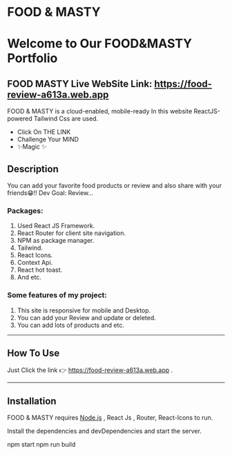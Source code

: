 # FOOD & MASTY

# Welcome to Our FOOD&MASTY Portfolio

## FOOD MASTY Live WebSite Link: https://food-review-a613a.web.app

FOOD & MASTY is a cloud-enabled, mobile-ready
In this website ReactJS-powered Tailwind Css are used.

- Click On THE LINK
- Challenge Your MIND
- ✨Magic ✨

## Description

You can add your favorite food products or review and also share with your friends😁!!
Dev Goal: Review...

### Packages:

1. Used React JS Framework.
2. React Router for client site navigation.
3. NPM as package manager.
4. Tailwind.
5. React Icons.
6. Context Api.
7. React hot toast.
8. And etc.

### Some features of my project:

1. This site is responsive for mobile and Desktop.
2. You can add your Review and update or deleted.
3. You can add lots of products and etc.

---

## How To Use

Just Click the link 👉 https://food-review-a613a.web.app .

---

## Installation

FOOD & MASTY requires [Node.js](https://nodejs.org/) , React Js , Router, React-Icons to run.

Install the dependencies and devDependencies and start the server.

npm start
npm run build
